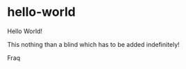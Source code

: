 hello-world
===========

Hello World!

This nothing than a blind which has to be added indefinitely!

Fraq
